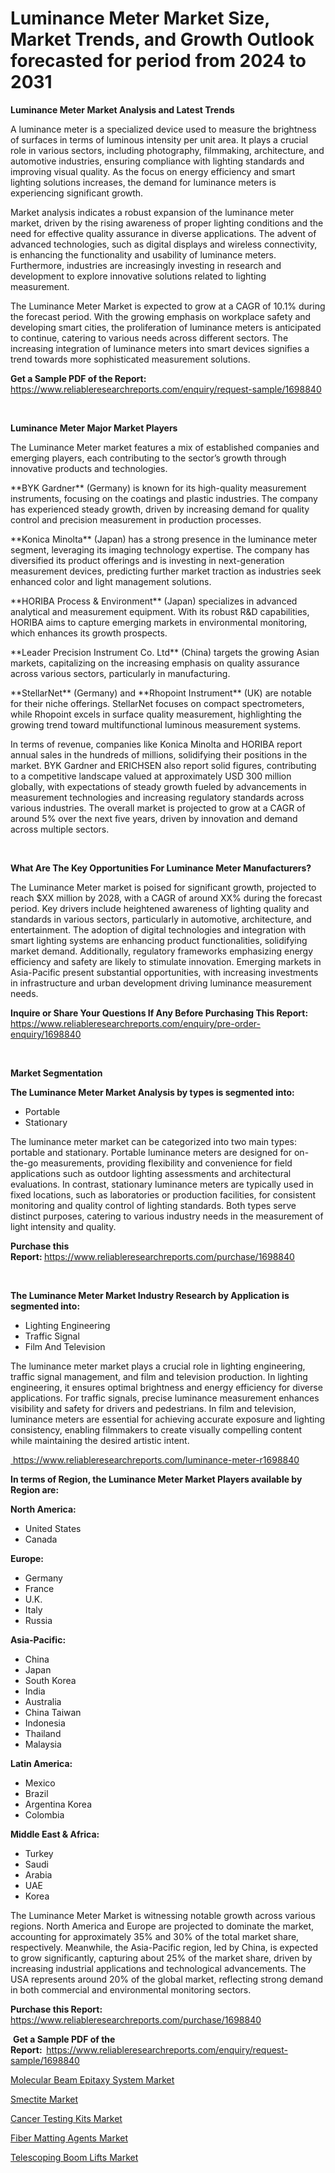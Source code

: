 <p><h1>Luminance Meter Market Size, Market Trends, and Growth Outlook forecasted for period from 2024 to 2031</h1></p><p><strong>Luminance Meter Market Analysis and Latest Trends</strong></p>
<p><p>A luminance meter is a specialized device used to measure the brightness of surfaces in terms of luminous intensity per unit area. It plays a crucial role in various sectors, including photography, filmmaking, architecture, and automotive industries, ensuring compliance with lighting standards and improving visual quality. As the focus on energy efficiency and smart lighting solutions increases, the demand for luminance meters is experiencing significant growth.</p><p>Market analysis indicates a robust expansion of the luminance meter market, driven by the rising awareness of proper lighting conditions and the need for effective quality assurance in diverse applications. The advent of advanced technologies, such as digital displays and wireless connectivity, is enhancing the functionality and usability of luminance meters. Furthermore, industries are increasingly investing in research and development to explore innovative solutions related to lighting measurement.</p><p>The Luminance Meter Market is expected to grow at a CAGR of 10.1% during the forecast period. With the growing emphasis on workplace safety and developing smart cities, the proliferation of luminance meters is anticipated to continue, catering to various needs across different sectors. The increasing integration of luminance meters into smart devices signifies a trend towards more sophisticated measurement solutions.</p></p>
<p><strong>Get a Sample PDF of the Report:&nbsp;</strong> <a href="https://www.reliableresearchreports.com/enquiry/request-sample/1698840?utm_campaign=32&utm_medium=2&utm_source=Github&utm_content=ia&utm_term=20102024&utm_id=luminance-meter">https://www.reliableresearchreports.com/enquiry/request-sample/1698840</a></p>
<p>&nbsp;</p>
<p><strong>Luminance Meter Major Market Players</strong></p>
<p><p>The Luminance Meter market features a mix of established companies and emerging players, each contributing to the sector’s growth through innovative products and technologies. </p><p>**BYK Gardner** (Germany) is known for its high-quality measurement instruments, focusing on the coatings and plastic industries. The company has experienced steady growth, driven by increasing demand for quality control and precision measurement in production processes.</p><p>**Konica Minolta** (Japan) has a strong presence in the luminance meter segment, leveraging its imaging technology expertise. The company has diversified its product offerings and is investing in next-generation measurement devices, predicting further market traction as industries seek enhanced color and light management solutions.</p><p>**HORIBA Process & Environment** (Japan) specializes in advanced analytical and measurement equipment. With its robust R&D capabilities, HORIBA aims to capture emerging markets in environmental monitoring, which enhances its growth prospects.</p><p>**Leader Precision Instrument Co. Ltd** (China) targets the growing Asian markets, capitalizing on the increasing emphasis on quality assurance across various sectors, particularly in manufacturing.</p><p>**StellarNet** (Germany) and **Rhopoint Instrument** (UK) are notable for their niche offerings. StellarNet focuses on compact spectrometers, while Rhopoint excels in surface quality measurement, highlighting the growing trend toward multifunctional luminous measurement systems.</p><p>In terms of revenue, companies like Konica Minolta and HORIBA report annual sales in the hundreds of millions, solidifying their positions in the market. BYK Gardner and ERICHSEN also report solid figures, contributing to a competitive landscape valued at approximately USD 300 million globally, with expectations of steady growth fueled by advancements in measurement technologies and increasing regulatory standards across various industries. The overall market is projected to grow at a CAGR of around 5% over the next five years, driven by innovation and demand across multiple sectors.</p></p>
<p>&nbsp;</p>
<p><strong>What Are The Key Opportunities For Luminance Meter Manufacturers?</strong></p>
<p><p>The Luminance Meter market is poised for significant growth, projected to reach $XX million by 2028, with a CAGR of around XX% during the forecast period. Key drivers include heightened awareness of lighting quality and standards in various sectors, particularly in automotive, architecture, and entertainment. The adoption of digital technologies and integration with smart lighting systems are enhancing product functionalities, solidifying market demand. Additionally, regulatory frameworks emphasizing energy efficiency and safety are likely to stimulate innovation. Emerging markets in Asia-Pacific present substantial opportunities, with increasing investments in infrastructure and urban development driving luminance measurement needs.</p></p>
<p><strong>Inquire or Share Your Questions If Any Before Purchasing This Report:</strong> <a href="https://www.reliableresearchreports.com/enquiry/pre-order-enquiry/1698840?utm_campaign=32&utm_medium=2&utm_source=Github&utm_content=ia&utm_term=20102024&utm_id=luminance-meter">https://www.reliableresearchreports.com/enquiry/pre-order-enquiry/1698840</a></p>
<p>&nbsp;</p>
<p><strong>Market Segmentation</strong></p>
<p><strong>The Luminance Meter Market Analysis by types is segmented into:</strong></p>
<p><ul><li>Portable</li><li>Stationary</li></ul></p>
<p><p>The luminance meter market can be categorized into two main types: portable and stationary. Portable luminance meters are designed for on-the-go measurements, providing flexibility and convenience for field applications such as outdoor lighting assessments and architectural evaluations. In contrast, stationary luminance meters are typically used in fixed locations, such as laboratories or production facilities, for consistent monitoring and quality control of lighting standards. Both types serve distinct purposes, catering to various industry needs in the measurement of light intensity and quality.</p></p>
<p><strong>Purchase this Report:&nbsp;</strong><a href="https://www.reliableresearchreports.com/purchase/1698840?utm_campaign=32&utm_medium=2&utm_source=Github&utm_content=ia&utm_term=20102024&utm_id=luminance-meter">https://www.reliableresearchreports.com/purchase/1698840</a></p>
<p>&nbsp;</p>
<p><strong>The Luminance Meter Market Industry Research by Application is segmented into:</strong></p>
<p><ul><li>Lighting Engineering</li><li>Traffic Signal</li><li>Film And Television</li></ul></p>
<p><p>The luminance meter market plays a crucial role in lighting engineering, traffic signal management, and film and television production. In lighting engineering, it ensures optimal brightness and energy efficiency for diverse applications. For traffic signals, precise luminance measurement enhances visibility and safety for drivers and pedestrians. In film and television, luminance meters are essential for achieving accurate exposure and lighting consistency, enabling filmmakers to create visually compelling content while maintaining the desired artistic intent.</p></p>
<p><a href="https://www.reliableresearchreports.com/luminance-meter-r1698840?utm_campaign=32&utm_medium=2&utm_source=Github&utm_content=ia&utm_term=20102024&utm_id=luminance-meter">&nbsp;https://www.reliableresearchreports.com/luminance-meter-r1698840</a></p>
<p><strong>In terms of Region, the Luminance Meter Market Players available by Region are:</strong></p>
<p>
    <p> <strong> North America: </strong>
        <ul>
            <li>United States</li>
            <li>Canada</li>
        </ul>
        </p> 
    <p> <strong> Europe: </strong>
        <ul>
            <li>Germany</li>
            <li>France</li>
            <li>U.K.</li>
            <li>Italy</li>
            <li>Russia</li>
        </ul>
        </p> 
    <p> <strong> Asia-Pacific: </strong>
        <ul>
            <li>China</li>
            <li>Japan</li>
            <li>South Korea</li>
            <li>India</li>
            <li>Australia</li>
            <li>China Taiwan</li>
            <li>Indonesia</li>
            <li>Thailand</li>
            <li>Malaysia</li>
        </ul>
        </p> 
    <p> <strong> Latin America: </strong>
        <ul>
            <li>Mexico</li>
            <li>Brazil</li>
            <li>Argentina Korea</li>
            <li>Colombia</li>
        </ul>
        </p> 
    <p> <strong> Middle East & Africa: </strong>
        <ul>
            <li>Turkey</li>
            <li>Saudi</li>
            <li>Arabia</li>
            <li>UAE</li>
            <li>Korea</li>
        </ul>
    </p>
    </p>
<p><p>The Luminance Meter Market is witnessing notable growth across various regions. North America and Europe are projected to dominate the market, accounting for approximately 35% and 30% of the total market share, respectively. Meanwhile, the Asia-Pacific region, led by China, is expected to grow significantly, capturing about 25% of the market share, driven by increasing industrial applications and technological advancements. The USA represents around 20% of the global market, reflecting strong demand in both commercial and environmental monitoring sectors.</p></p>
<p><strong>Purchase this Report: </strong><a href="https://www.reliableresearchreports.com/purchase/1698840?utm_campaign=32&utm_medium=2&utm_source=Github&utm_content=ia&utm_term=20102024&utm_id=luminance-meter">https://www.reliableresearchreports.com/purchase/1698840</a></p>
<p>&nbsp;<strong>Get a Sample PDF of the Report:&nbsp;&nbsp;</strong><a href="https://www.reliableresearchreports.com/enquiry/request-sample/1698840?utm_campaign=32&utm_medium=2&utm_source=Github&utm_content=ia&utm_term=20102024&utm_id=luminance-meter">https://www.reliableresearchreports.com/enquiry/request-sample/1698840</a></p>
<p><strong></strong></p>
<p><p><a href="https://issuu.com/reportprime-2/docs/molecular-beam-epitaxy-system-marke_a0dff94cffb34e?utm_campaign=32&utm_medium=2&utm_source=Github&utm_content=ia&utm_term=20102024&utm_id=luminance-meter">Molecular Beam Epitaxy System Market</a></p><p><a href="https://github.com/fendtankandh/Market-Research-Report-List-1/blob/main/smectite-market.md?utm_campaign=32&utm_medium=2&utm_source=Github&utm_content=ia&utm_term=20102024&utm_id=luminance-meter">Smectite Market</a></p><p><a href="https://www.linkedin.com/pulse/cancer-testing-kits-value-chain-analysis-from-raw-materials-s4xjc?utm_campaign=32&utm_medium=2&utm_source=Github&utm_content=ia&utm_term=20102024&utm_id=luminance-meter">Cancer Testing Kits Market</a></p><p><a href="https://github.com/catusaesianou/Market-Research-Report-List-1/blob/main/fiber-matting-agents-market.md?utm_campaign=32&utm_medium=2&utm_source=Github&utm_content=ia&utm_term=20102024&utm_id=luminance-meter">Fiber Matting Agents Market</a></p><p><a href="https://issuu.com/reportprime-2/docs/telescoping-boom-lifts-market-size-_52d818b233cb2b?utm_campaign=32&utm_medium=2&utm_source=Github&utm_content=ia&utm_term=20102024&utm_id=luminance-meter">Telescoping Boom Lifts Market</a></p></p>